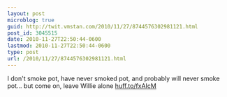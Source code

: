 ```yaml
---
layout: post
microblog: true
guid: http://twit.vmstan.com/2010/11/27/8744576302981121.html
post_id: 3045515
date: 2010-11-27T22:50:44-0600
lastmod: 2010-11-27T22:50:44-0600
type: post
url: /2010/11/27/8744576302981121.html
---
```

I don't smoke pot, have never smoked pot, and probably will never smoke pot... but come on, leave Willie alone [huff.to/fxAIcM](http://huff.to/fxAIcM)
